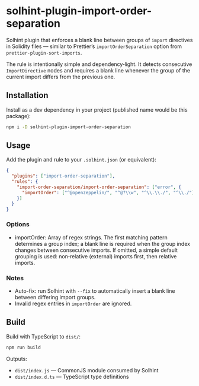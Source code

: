 # solhint-plugin-import-order-separation

Solhint plugin that enforces a blank line between groups of `import` directives in Solidity files — similar to Prettier’s `importOrderSeparation` option from `prettier-plugin-sort-imports`.

The rule is intentionally simple and dependency‑light. It detects consecutive `ImportDirective` nodes and requires a blank line whenever the group of the current import differs from the previous one.

## Installation

Install as a dev dependency in your project (published name would be this package):

```bash
npm i -D solhint-plugin-import-order-separation
```

## Usage

Add the plugin and rule to your `.solhint.json` (or equivalent):

```json
{
  "plugins": ["import-order-separation"],
  "rules": {
    "import-order-separation/import-order-separation": ["error", {
      "importOrder": ["^@openzeppelin/", "^@?\\w", "^\\.\\./", "^\\./"]
    }]
  }
}
```

### Options

- importOrder: Array of regex strings. The first matching pattern determines a group index; a blank line is required when the group index changes between consecutive imports. If omitted, a simple default grouping is used: non‑relative (external) imports first, then relative imports.

### Notes

- Auto-fix: run Solhint with `--fix` to automatically insert a blank line between differing import groups.
- Invalid regex entries in `importOrder` are ignored.

## Build

Build with TypeScript to `dist/`:

```bash
npm run build
```

Outputs:
- `dist/index.js` — CommonJS module consumed by Solhint
- `dist/index.d.ts` — TypeScript type definitions
